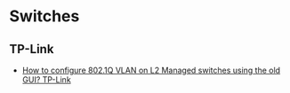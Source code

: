 # Switches

## TP-Link

- [How to configure 802.1Q VLAN on L2 Managed switches using the old GUI? TP-Link](https://www.tp-link.com/us/support/faq/328/)